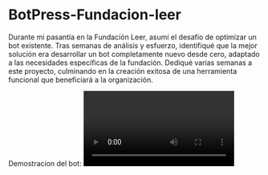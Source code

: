 # BotPress-Fundacion-leer
Durante mi pasantía en la Fundación Leer, asumí el desafío de optimizar un bot existente. Tras semanas de análisis y esfuerzo, 
identifiqué que la mejor solución era desarrollar un bot completamente nuevo desde cero, adaptado a las necesidades específicas de la fundación. Dediqué varias semanas a este proyecto, 
culminando en la creación exitosa de una herramienta funcional que beneficiará a la organización.

Demostracion del bot: <video controls src="By_FelipeCánepa - Botpress Studio - Google Chrome 2025-05-20 11-19-30.mp4" title="Title"></video>
